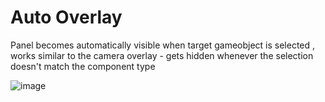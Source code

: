 # Auto Overlay 

Panel becomes automatically visible when target gameobject is selected , works similar to the camera overlay - gets hidden whenever the selection doesn't match the component type

![image](https://user-images.githubusercontent.com/6582633/185765744-9dca4115-06e2-4f89-8078-306de43040a9.png)
